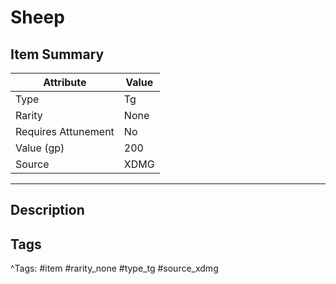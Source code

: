 # Sheep

## Item Summary

| Attribute            | Value                        |
|----------------------|------------------------------|
| Type                 | Tg |
| Rarity               | None             |
| Requires Attunement  | No                |
| Value (gp)           | 200    |
| Source               | XDMG |

---

## Description



## Tags

^Tags: #item #rarity_none #type_tg #source_xdmg